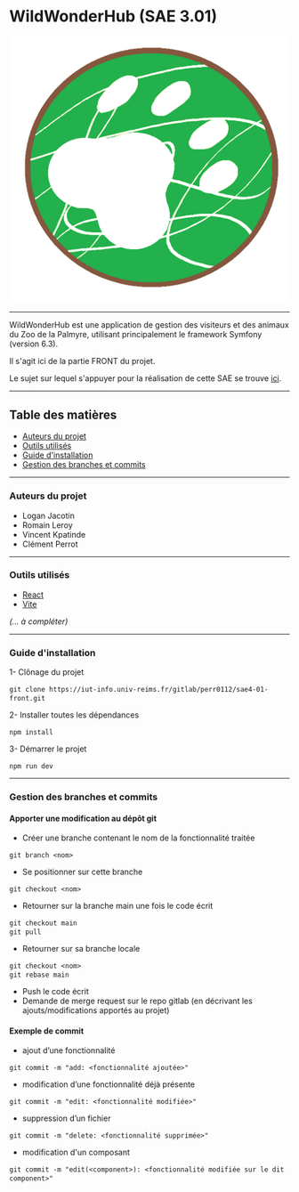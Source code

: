 # WildWonderHub (SAE 3.01)

![logo](public/assets/images/logos/LogoSAE_Zoo.png)

---

WildWonderHub est une application de gestion des visiteurs et des animaux du Zoo de la Palmyre, utilisant principalement le framework Symfony (version 6.3).

Il s'agit ici de la partie FRONT du projet.

Le sujet sur lequel s'appuyer pour la réalisation de cette SAE se trouve [ici](http://cutrona/but/s4/sae4-real-01/).

---

## Table des matières

<!-- TOC -->
  * [Auteurs du projet](#auteurs-du-projet)
  * [Outils utilisés](#outils-utilisés)
  * [Guide d'installation](#guide-dinstallation)
  * [Gestion des branches et commits](#gestion-des-branches-et-commits)
<!-- TOC -->

---

### Auteurs du projet

- Logan Jacotin
- Romain Leroy
- Vincent Kpatinde
- Clément Perrot

---

### Outils utilisés

- [React](https://fr.legacy.reactjs.org/docs/getting-started.html)
- [Vite](https://vitejs.dev/guide/)

<i>(... à compléter)</i>

---

### Guide d'installation

1- Clônage du projet
```shell
git clone https://iut-info.univ-reims.fr/gitlab/perr0112/sae4-01-front.git
```

2- Installer toutes les dépendances
```shell
npm install
```

3- Démarrer le projet
```shell
npm run dev
```

---

### Gestion des branches et commits

#### Apporter une modification au dépôt git
- Créer une branche contenant le nom de la fonctionnalité traitée

```shell
git branch <nom>
```

- Se positionner sur cette branche

```shell
git checkout <nom>
```

- Retourner sur la branche main une fois le code écrit

```shell
git checkout main
git pull
```

- Retourner sur sa branche locale
```shell
git checkout <nom>
git rebase main
```

- Push le code écrit
- Demande de merge request sur le repo gitlab (en décrivant les ajouts/modifications apportés au projet)

#### Exemple de commit

* ajout d’une fonctionnalité

```shell
git commit -m "add: <fonctionnalité ajoutée>"
```
* modification d’une fonctionnalité déjà présente
```shell
git commit -m "edit: <fonctionnalité modifiée>"
```
* suppression d’un fichier
```shell
git commit -m "delete: <fonctionnalité supprimée>"
```
* modification d'un composant
```shell
git commit -m "edit(<component>): <fonctionnalité modifiée sur le dit component>"
```